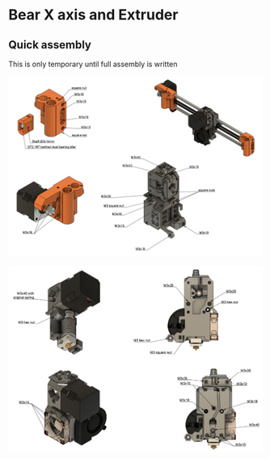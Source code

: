 # Bear X axis and Extruder

## Quick assembly

This is only temporary until full assembly is written

![Quick assembly 1](quick_assembly/quick_assembly_1.jpg)

![Quick assembly 2](quick_assembly/quick_assembly_2.jpg)